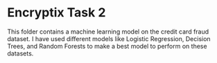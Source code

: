 # Encryptix Task 2
This folder contains a machine learning model on the credit card fraud dataset. I have used different models like Logistic Regression, Decision Trees, and
Random Forests to make a best model to perform on these datasets.

